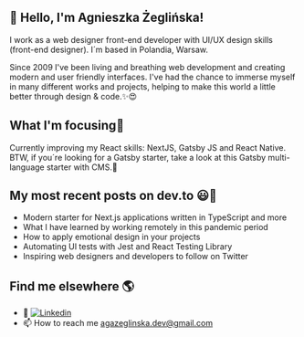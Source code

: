 ## 👋 Hello, I'm Agnieszka Żeglińska!

   I work as a web designer front-end developer with UI/UX design skills (front-end designer). I´m based in Polandia, Warsaw.

Since 2009 I've been living and breathing web development and creating modern and user friendly interfaces. 
I've had the chance to immerse myself in many different works and projects, helping to make this world a little better through design & code.:sparkles::heart_eyes:
## What I'm focusing:information_desk_person:
Currently improving my React skills: NextJS, Gatsby JS and React Native.
BTW, if you´re looking for a Gatsby starter, take a look at this Gatsby multi-language starter with CMS.🌱
## My most recent posts on dev.to :smiley::scroll: 
- Modern starter for Next.js applications written in TypeScript and more
- What I have learned by working remotely in this pandemic period
- How to apply emotional design in your projects
- Automating UI tests with Jest and React Testing Library
- Inspiring web designers and developers to follow on Twitter

## Find me elsewhere :earth_americas:
- 💞️ [![Linkedin](linked "linkedin")](http://https://fontawesome.com/v5.15/icons/linkedin?style=brands "linkedin")
- 📫 How to reach me agazeglinska.dev@gmail.com

<!---
agazeglinska/agazeglinska is a ✨ special ✨ repository because its `README.md` (this file) appears on your GitHub profile.
You can click the Preview link to take a look at your changes.
--->
